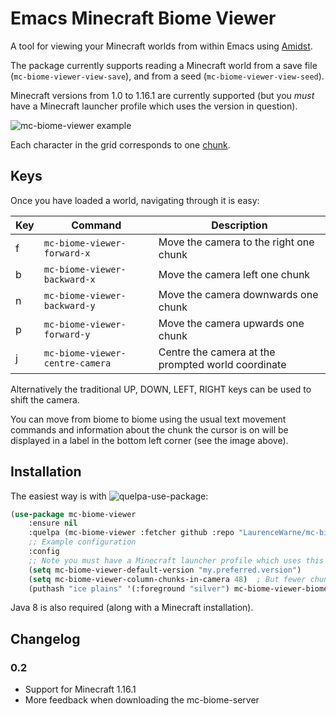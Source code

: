 # Emacs Minecraft Biome Viewer

A tool for viewing your Minecraft worlds from within Emacs using [Amidst](https://github.com/toolbox4minecraft/amidst).

The package currently supports reading a Minecraft world from a save file (```mc-biome-viewer-view-save```), and from a seed (```mc-biome-viewer-view-seed```).

Minecraft versions from 1.0 to 1.16.1 are currently supported (but you *must* have a Minecraft launcher profile which uses the version in question).

![mc-biome-viewer example](https://user-images.githubusercontent.com/17688577/86047700-34d46300-ba47-11ea-9a2a-f5fcef9f70f2.png)

Each character in the grid corresponds to one [chunk](https://minecraft.gamepedia.com/Chunk).

## Keys

Once you have loaded a world, navigating through it is easy:

| Key | Command                             | Description                                        |
|-----|-------------------------------------|----------------------------------------------------|
| f   | ```mc-biome-viewer-forward-x```     | Move the camera to the right one chunk             |
| b   | ```mc-biome-viewer-backward-x```    | Move the camera left one chunk                     |
| n   | ```mc-biome-viewer-backward-y```     | Move the camera downwards one chunk                  |
| p   | ```mc-biome-viewer-forward-y```    | Move the camera upwards one chunk                |
| j   | ```mc-biome-viewer-centre-camera``` | Centre the camera at the prompted world coordinate |

Alternatively the traditional UP, DOWN, LEFT, RIGHT keys can be used to shift the camera.

You can move from biome to biome using the usual text movement commands and information about the chunk the cursor is on will be displayed in a label in the bottom left corner (see the image above).

## Installation

The easiest way is with ![quelpa-use-package](https://github.com/quelpa/quelpa-use-package):

```lisp
(use-package mc-biome-viewer
    :ensure nil
    :quelpa (mc-biome-viewer :fetcher github :repo "LaurenceWarne/mc-biome-viewer" :stable t)
    ;; Example configuration
    :config
    ;; Note you must have a Minecraft launcher profile which uses this version!
    (setq mc-biome-viewer-default-version "my.preferred.version")
    (setq mc-biome-viewer-column-chunks-in-camera 48)  ; But fewer chunks will be faster
    (puthash "ice plains" '(:foreground "silver") mc-biome-viewer-biome-to-face-map))
```

Java 8 is also required (along with a Minecraft installation).

## Changelog

### 0.2

- Support for Minecraft 1.16.1
- More feedback when downloading the mc-biome-server

